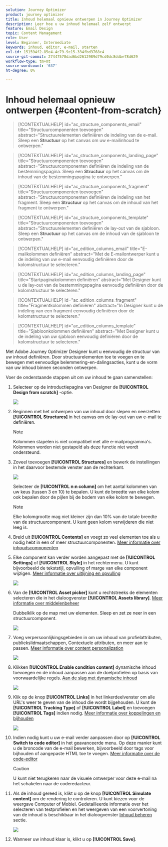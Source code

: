 ```yaml
---
solution: Journey Optimizer
product: journey optimizer
title: Inhoud helemaal opnieuw ontwerpen in Journey Optimizer
description: Leer hoe u uw inhoud helemaal zelf ontwerpt
feature: Email Design
topic: Content Management
role: User
level: Beginner, Intermediate
keywords: inhoud, editor, e-mail, starten
exl-id: 151594f2-85e4-4c79-9c15-334fbd3768c4
source-git-commit: 27447578dad6bd2612989d79cd0dc8ddbe78d629
workflow-type: tm+mt
source-wordcount: '637'
ht-degree: 0%

---
```


# Inhoud helemaal opnieuw ontwerpen {#content-from-scratch}

>[!CONTEXTUALHELP]
>id="ac_structure_components_email"
>title="Structuurcomponenten toevoegen"
>abstract="Structuurelementen definiëren de indeling van de e-mail. Sleep een **Structuur** op het canvas om uw e-mailinhoud te ontwerpen."

>[!CONTEXTUALHELP]
>id="ac_structure_components_landing_page"
>title="Structuurcomponenten toevoegen"
>abstract="Structuurcomponenten definiëren de indeling van de bestemmingspagina. Sleep een **Structuur** op het canvas om de inhoud van de bestemmingspagina te ontwerpen."

>[!CONTEXTUALHELP]
>id="ac_structure_components_fragment"
>title="Structuurcomponenten toevoegen"
>abstract="Structuurcomponenten definiëren de indeling van het fragment. Sleep een **Structuur** op het canvas om de inhoud van het fragment te ontwerpen."

>[!CONTEXTUALHELP]
>id="ac_structure_components_template"
>title="Structuurcomponenten toevoegen"
>abstract="Structuurelementen definiëren de lay-out van de sjabloon. Sleep een **Structuur** op het canvas om de inhoud van de sjabloon te ontwerpen."


>[!CONTEXTUALHELP]
>id="ac_edition_columns_email"
>title="E-mailkolommen definiëren"
>abstract="Met de E-mailontwerper kunt u de indeling van uw e-mail eenvoudig definiëren door de kolomstructuur te selecteren."

>[!CONTEXTUALHELP]
>id="ac_edition_columns_landing_page"
>title="Startpaginakolommen definiëren"
>abstract="Met Designer kunt u de lay-out van de bestemmingspagina eenvoudig definiëren door de kolomstructuur te selecteren."

>[!CONTEXTUALHELP]
>id="ac_edition_columns_fragment"
>title="Fragmentkolommen definiëren"
>abstract="In Designer kunt u de indeling van een fragment eenvoudig definiëren door de kolomstructuur te selecteren."

>[!CONTEXTUALHELP]
>id="ac_edition_columns_template"
>title="Sjabloonkolommen definiëren"
>abstract="Met Designer kunt u de indeling van uw sjabloon eenvoudig definiëren door de kolomstructuur te selecteren."


Met Adobe Journey Optimizer Designer kunt u eenvoudig de structuur van uw inhoud definiëren. Door structuurelementen toe te voegen en te bewegen met eenvoudige belemmering-en-dalingsacties, kunt u de vorm van uw inhoud binnen seconden ontwerpen.

Voer de onderstaande stappen uit om uw inhoud te gaan samenstellen:

1. Selecteer op de introductiepagina van Designer de **[!UICONTROL Design from scratch]** -optie.

   ![](assets/email_designer.png)

1. Beginnen met het ontwerpen van uw inhoud door slepen en neerzetten **[!UICONTROL Structures]** in het canvas om de lay-out van uw e-mail te definiëren.

   >[!NOTE]
   >
   >Kolommen stapelen is niet compatibel met alle e-mailprogramma&#39;s. Kolommen worden niet gestapeld als deze functie niet wordt ondersteund.

   <!--Once placed in the email, you cannot move nor remove your components unless there is already a content component or a fragment placed inside. This is not true in AJO - TBC?-->

1. Zoveel toevoegen **[!UICONTROL Structures]** en bewerk de instellingen in het daarvoor bestemde venster aan de rechterkant.

   ![](assets/email_designer_structure_components.png)

   Selecteer de **[!UICONTROL n:n column]** om het aantal kolommen van uw keus (tussen 3 en 10) te bepalen. U kunt de breedte van elke kolom ook bepalen door de pijlen bij de bodem van elke kolom te bewegen.

   >[!NOTE]
   >
   >Elke kolomgrootte mag niet kleiner zijn dan 10% van de totale breedte van de structuurcomponent. U kunt geen kolom verwijderen die niet leeg is.

1. Breid uit **[!UICONTROL Contents]** en voegt zo veel elementen toe als u nodig hebt in een of meer structuurcomponenten. [Meer informatie over inhoudscomponenten](content-components.md)

1. Elke component kan verder worden aangepast met de **[!UICONTROL Settings]** of **[!UICONTROL Style]** in het rechtermenu. U kunt bijvoorbeeld de tekststijl, opvulling of marge van elke component wijzigen. [Meer informatie over uitlijning en opvulling](alignment-and-padding.md)

   ![](assets/email_designer_structure_component.png)

1. Van de **[!UICONTROL Asset picker]** kunt u rechtstreeks de elementen selecteren die in het dialoogvenster **[!UICONTROL Assets library]**. [Meer informatie over middelenbeheer](../content-management/assets-essentials.md)

   Dubbelklik op de map met uw elementen. Sleep en zet ze neer in een structuurcomponent.

   ![](assets/email_designer_asset_picker.png)

1. Voeg verpersoonlijkingsgebieden in om uw inhoud van profielattributen, publiekslidmaatschappen, Contextuele attributen, en meer aan te passen. [Meer informatie over content personalization](../personalization/personalize.md)

   ![](assets/email_designer_personalization.png)

1. Klikken **[!UICONTROL Enable condition content]** dynamische inhoud toevoegen en de inhoud aanpassen aan de doelprofielen op basis van voorwaardelijke regels. [Aan de slag met dynamische inhoud](../personalization/get-started-dynamic-content.md)

   ![](assets/email_designer_dynamic-content.png)

1. Klik op de knop **[!UICONTROL Links]** in het linkerdeelvenster om alle URL&#39;s weer te geven van de inhoud die wordt bijgehouden. U kunt de **[!UICONTROL Tracking Type]** of **[!UICONTROL Label]** en toevoegen **[!UICONTROL Tags]** indien nodig. [Meer informatie over koppelingen en bijhouden](message-tracking.md)

   ![](assets/email_designer_links.png)

1. Indien nodig kunt u uw e-mail verder aanpassen door op **[!UICONTROL Switch to code editor]** in het geavanceerde menu. Op deze manier kunt u de broncode van de e-mail bewerken, bijvoorbeeld door tags voor bijhouden of aangepaste HTML toe te voegen. [Meer informatie over de code-editor](code-content.md)

   >[!CAUTION]
   >
   >U kunt niet terugkeren naar de visuele ontwerper voor deze e-mail na het schakelen naar de coderedacteur.

1. Als de inhoud gereed is, klikt u op de knop **[!UICONTROL Simulate content]** om de rendering te controleren. U kunt kiezen voor de weergave Computer of Mobiel. Gedetailleerde informatie over het selecteren van testprofielen en het weergeven van een voorvertoning van de inhoud is beschikbaar in het dialoogvenster [Inhoud beheren](../content-management/preview-test.md) sectie.

   ![](assets/email_designer_simulate_content.png)

1. Wanneer uw inhoud klaar is, klikt u op **[!UICONTROL Save]**.
